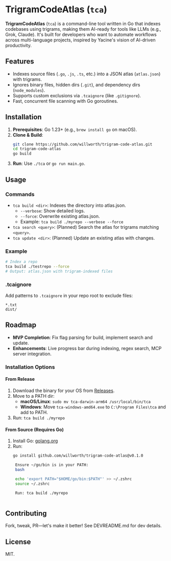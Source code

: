 # TrigramCodeAtlas (`tca`)

**TrigramCodeAtlas** (`tca`) is a command-line tool written in Go that indexes codebases using trigrams, making them AI-ready for tools like LLMs (e.g., Grok, Claude). It's built for developers who want to automate workflows across multi-language projects, inspired by Yacine's vision of AI-driven productivity.

## Features
- Indexes source files (`.go`, `.js`, `.ts`, etc.) into a JSON atlas (`atlas.json`) with trigrams.
- Ignores binary files, hidden dirs (`.git`), and dependency dirs (`node_modules`).
- Supports custom exclusions via `.tcaignore` (like `.gitignore`).
- Fast, concurrent file scanning with Go goroutines.

## Installation
1. **Prerequisites**: Go 1.23+ (e.g., `brew install go` on macOS).
2. **Clone & Build**:
   ```bash
   git clone https://github.com/willworth/trigram-code-atlas.git
   cd trigram-code-atlas
   go build
   ```
3. **Run**: Use `./tca` or `go run main.go`.

## Usage
### Commands
* `tca build <dir>`: Indexes the directory into atlas.json.
   * `--verbose`: Show detailed logs.
   * `--force`: Overwrite existing atlas.json.
   * Example: `tca build ./myrepo --verbose --force`
* `tca search <query>`: (Planned) Search the atlas for trigrams matching `<query>`.
* `tca update <dir>`: (Planned) Update an existing atlas with changes.

### Example
```bash
# Index a repo
tca build ./testrepo --force
# Output: atlas.json with trigram-indexed files
```

### .tcaignore
Add patterns to `.tcaignore` in your repo root to exclude files:

```
*.txt
dist/
```

## Roadmap
* **MVP Completion**: Fix flag parsing for build, implement search and update.
* **Enhancements**: Live progress bar during indexing, regex search, MCP server integration.


### Installation Options
#### From Release
1. Download the binary for your OS from [Releases](https://github.com/willworth/trigram-code-atlas/releases).
2. Move to a PATH dir:
   - **macOS/Linux**: `sudo mv tca-darwin-arm64 /usr/local/bin/tca`
   - **Windows**: Move `tca-windows-amd64.exe` to `C:\Program Files\tca` and add to PATH.
3. Run: `tca build ./myrepo`

#### From Source (Requires Go)
1. Install Go: [golang.org](https://golang.org/dl/)
2. Run:
   ```bash
   go install github.com/willworth/trigram-code-atlas@v0.1.0

    Ensure ~/go/bin is in your PATH:
    bash

    echo 'export PATH="$HOME/go/bin:$PATH"' >> ~/.zshrc
    source ~/.zshrc

    Run: tca build ./myrepo



## Contributing
Fork, tweak, PR—let's make it better! See DEVREADME.md for dev details.

## License
MIT.
